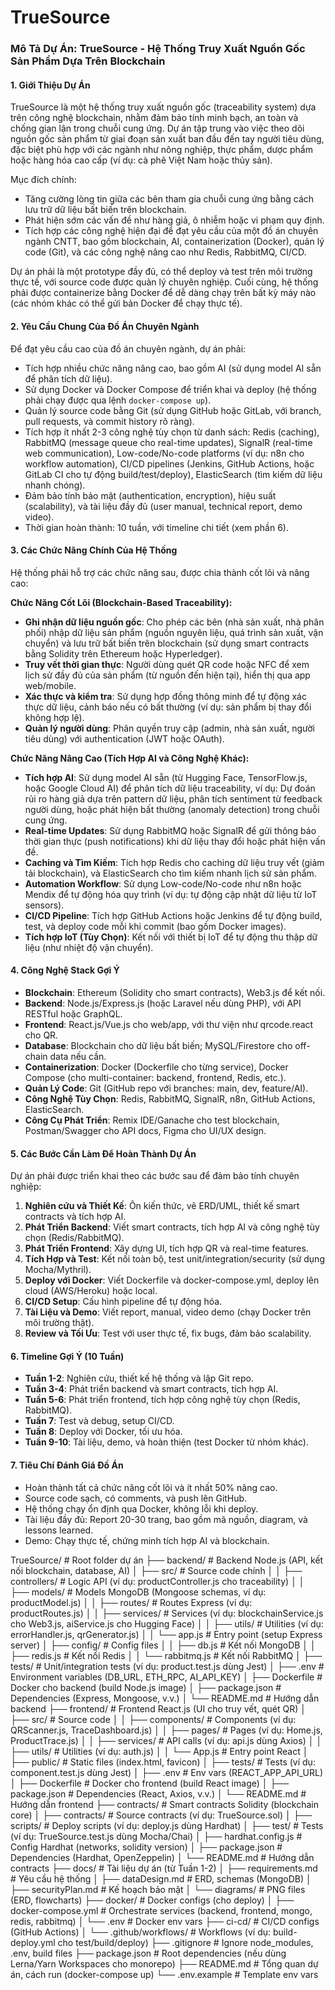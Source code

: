 # TrueSource
### Mô Tả Dự Án: TrueSource - Hệ Thống Truy Xuất Nguồn Gốc Sản Phẩm Dựa Trên Blockchain

#### 1. Giới Thiệu Dự Án
TrueSource là một hệ thống truy xuất nguồn gốc (traceability system) dựa trên công nghệ blockchain, nhằm đảm bảo tính minh bạch, an toàn và chống gian lận trong chuỗi cung ứng. Dự án tập trung vào việc theo dõi nguồn gốc sản phẩm từ giai đoạn sản xuất ban đầu đến tay người tiêu dùng, đặc biệt phù hợp với các ngành như nông nghiệp, thực phẩm, dược phẩm hoặc hàng hóa cao cấp (ví dụ: cà phê Việt Nam hoặc thủy sản). 

Mục đích chính:
- Tăng cường lòng tin giữa các bên tham gia chuỗi cung ứng bằng cách lưu trữ dữ liệu bất biến trên blockchain.
- Phát hiện sớm các vấn đề như hàng giả, ô nhiễm hoặc vi phạm quy định.
- Tích hợp các công nghệ hiện đại để đạt yêu cầu của một đồ án chuyên ngành CNTT, bao gồm blockchain, AI, containerization (Docker), quản lý code (Git), và các công nghệ nâng cao như Redis, RabbitMQ, CI/CD.

Dự án phải là một prototype đầy đủ, có thể deploy và test trên môi trường thực tế, với source code được quản lý chuyên nghiệp. Cuối cùng, hệ thống phải được containerize bằng Docker để dễ dàng chạy trên bất kỳ máy nào (các nhóm khác có thể gửi bản Docker để chạy thực tế).

#### 2. Yêu Cầu Chung Của Đồ Án Chuyên Ngành
Để đạt yêu cầu cao của đồ án chuyên ngành, dự án phải:
- Tích hợp nhiều chức năng nâng cao, bao gồm AI (sử dụng model AI sẵn để phân tích dữ liệu).
- Sử dụng Docker và Docker Compose để triển khai và deploy (hệ thống phải chạy được qua lệnh `docker-compose up`).
- Quản lý source code bằng Git (sử dụng GitHub hoặc GitLab, với branch, pull requests, và commit history rõ ràng).
- Tích hợp ít nhất 2-3 công nghệ tùy chọn từ danh sách: Redis (caching), RabbitMQ (message queue cho real-time updates), SignalR (real-time web communication), Low-code/No-code platforms (ví dụ: n8n cho workflow automation), CI/CD pipelines (Jenkins, GitHub Actions, hoặc GitLab CI cho tự động build/test/deploy), ElasticSearch (tìm kiếm dữ liệu nhanh chóng).
- Đảm bảo tính bảo mật (authentication, encryption), hiệu suất (scalability), và tài liệu đầy đủ (user manual, technical report, demo video).
- Thời gian hoàn thành: 10 tuần, với timeline chi tiết (xem phần 6).

#### 3. Các Chức Năng Chính Của Hệ Thống
Hệ thống phải hỗ trợ các chức năng sau, được chia thành cốt lõi và nâng cao:

**Chức Năng Cốt Lõi (Blockchain-Based Traceability):**
- **Ghi nhận dữ liệu nguồn gốc**: Cho phép các bên (nhà sản xuất, nhà phân phối) nhập dữ liệu sản phẩm (nguồn nguyên liệu, quá trình sản xuất, vận chuyển) và lưu trữ bất biến trên blockchain (sử dụng smart contracts bằng Solidity trên Ethereum hoặc Hyperledger).
- **Truy vết thời gian thực**: Người dùng quét QR code hoặc NFC để xem lịch sử đầy đủ của sản phẩm (từ nguồn đến hiện tại), hiển thị qua app web/mobile.
- **Xác thực và kiểm tra**: Sử dụng hợp đồng thông minh để tự động xác thực dữ liệu, cảnh báo nếu có bất thường (ví dụ: sản phẩm bị thay đổi không hợp lệ).
- **Quản lý người dùng**: Phân quyền truy cập (admin, nhà sản xuất, người tiêu dùng) với authentication (JWT hoặc OAuth).

**Chức Năng Nâng Cao (Tích Hợp AI và Công Nghệ Khác):**
- **Tích hợp AI**: Sử dụng model AI sẵn (từ Hugging Face, TensorFlow.js, hoặc Google Cloud AI) để phân tích dữ liệu traceability, ví dụ: Dự đoán rủi ro hàng giả dựa trên pattern dữ liệu, phân tích sentiment từ feedback người dùng, hoặc phát hiện bất thường (anomaly detection) trong chuỗi cung ứng.
- **Real-time Updates**: Sử dụng RabbitMQ hoặc SignalR để gửi thông báo thời gian thực (push notifications) khi dữ liệu thay đổi hoặc phát hiện vấn đề.
- **Caching và Tìm Kiếm**: Tích hợp Redis cho caching dữ liệu truy vết (giảm tải blockchain), và ElasticSearch cho tìm kiếm nhanh lịch sử sản phẩm.
- **Automation Workflow**: Sử dụng Low-code/No-code như n8n hoặc Mendix để tự động hóa quy trình (ví dụ: tự động cập nhật dữ liệu từ IoT sensors).
- **CI/CD Pipeline**: Tích hợp GitHub Actions hoặc Jenkins để tự động build, test, và deploy code mỗi khi commit (bao gồm Docker images).
- **Tích hợp IoT (Tùy Chọn)**: Kết nối với thiết bị IoT để tự động thu thập dữ liệu (như nhiệt độ vận chuyển).

#### 4. Công Nghệ Stack Gợi Ý
- **Blockchain**: Ethereum (Solidity cho smart contracts), Web3.js để kết nối.
- **Backend**: Node.js/Express.js (hoặc Laravel nếu dùng PHP), với API RESTful hoặc GraphQL.
- **Frontend**: React.js/Vue.js cho web/app, với thư viện như qrcode.react cho QR.
- **Database**: Blockchain cho dữ liệu bất biến; MySQL/Firestore cho off-chain data nếu cần.
- **Containerization**: Docker (Dockerfile cho từng service), Docker Compose (cho multi-container: backend, frontend, Redis, etc.).
- **Quản Lý Code**: Git (GitHub repo với branches: main, dev, feature/AI).
- **Công Nghệ Tùy Chọn**: Redis, RabbitMQ, SignalR, n8n, GitHub Actions, ElasticSearch.
- **Công Cụ Phát Triển**: Remix IDE/Ganache cho test blockchain, Postman/Swagger cho API docs, Figma cho UI/UX design.

#### 5. Các Bước Cần Làm Để Hoàn Thành Dự Án
Dự án phải được triển khai theo các bước sau để đảm bảo tính chuyên nghiệp:
1. **Nghiên cứu và Thiết Kế**: Ôn kiến thức, vẽ ERD/UML, thiết kế smart contracts và tích hợp AI.
2. **Phát Triển Backend**: Viết smart contracts, tích hợp AI và công nghệ tùy chọn (Redis/RabbitMQ).
3. **Phát Triển Frontend**: Xây dựng UI, tích hợp QR và real-time features.
4. **Tích Hợp và Test**: Kết nối toàn bộ, test unit/integration/security (sử dụng Mocha/Mythril).
5. **Deploy với Docker**: Viết Dockerfile và docker-compose.yml, deploy lên cloud (AWS/Heroku) hoặc local.
6. **CI/CD Setup**: Cấu hình pipeline để tự động hóa.
7. **Tài Liệu và Demo**: Viết report, manual, video demo (chạy Docker trên môi trường thật).
8. **Review và Tối Ưu**: Test với user thực tế, fix bugs, đảm bảo scalability.

#### 6. Timeline Gợi Ý (10 Tuần)
- **Tuần 1-2**: Nghiên cứu, thiết kế hệ thống và lập Git repo.
- **Tuần 3-4**: Phát triển backend và smart contracts, tích hợp AI.
- **Tuần 5-6**: Phát triển frontend, tích hợp công nghệ tùy chọn (Redis, RabbitMQ).
- **Tuần 7**: Test và debug, setup CI/CD.
- **Tuần 8**: Deploy với Docker, tối ưu hóa.
- **Tuần 9-10**: Tài liệu, demo, và hoàn thiện (test Docker từ nhóm khác).

#### 7. Tiêu Chí Đánh Giá Đồ Án
- Hoàn thành tất cả chức năng cốt lõi và ít nhất 50% nâng cao.
- Source code sạch, có comments, và push lên GitHub.
- Hệ thống chạy ổn định qua Docker, không lỗi khi deploy.
- Tài liệu đầy đủ: Report 20-30 trang, bao gồm mã nguồn, diagram, và lessons learned.
- Demo: Chạy thực tế, chứng minh tích hợp AI và blockchain.


TrueSource/  # Root folder dự án
├── backend/  # Backend Node.js (API, kết nối blockchain, database, AI)
│   ├── src/  # Source code chính
│   │   ├── controllers/  # Logic API (ví dụ: productController.js cho traceability)
│   │   ├── models/  # Models MongoDB (Mongoose schemas, ví dụ: productModel.js)
│   │   ├── routes/  # Routes Express (ví dụ: productRoutes.js)
│   │   ├── services/  # Services (ví dụ: blockchainService.js cho Web3.js, aiService.js cho Hugging Face)
│   │   ├── utils/  # Utilities (ví dụ: errorHandler.js, qrGenerator.js)
│   │   └── app.js  # Entry point (setup Express server)
│   ├── config/  # Config files
│   │   ├── db.js  # Kết nối MongoDB
│   │   ├── redis.js  # Kết nối Redis
│   │   └── rabbitmq.js  # Kết nối RabbitMQ
│   ├── tests/  # Unit/integration tests (ví dụ: product.test.js dùng Jest)
│   ├── .env  # Environment variables (DB_URL, ETH_RPC, AI_API_KEY)
│   ├── Dockerfile  # Docker cho backend (build Node.js image)
│   ├── package.json  # Dependencies (Express, Mongoose, v.v.)
│   └── README.md  # Hướng dẫn backend
├── frontend/  # Frontend React.js (UI cho truy vết, quét QR)
│   ├── src/  # Source code
│   │   ├── components/  # Components (ví dụ: QRScanner.js, TraceDashboard.js)
│   │   ├── pages/  # Pages (ví dụ: Home.js, ProductTrace.js)
│   │   ├── services/  # API calls (ví dụ: api.js dùng Axios)
│   │   ├── utils/  # Utilities (ví dụ: auth.js)
│   │   └── App.js  # Entry point React
│   ├── public/  # Static files (index.html, favicon)
│   ├── tests/  # Tests (ví dụ: component.test.js dùng Jest)
│   ├── .env  # Env vars (REACT_APP_API_URL)
│   ├── Dockerfile  # Docker cho frontend (build React image)
│   ├── package.json  # Dependencies (React, Axios, v.v.)
│   └── README.md  # Hướng dẫn frontend
├── contracts/  # Smart contracts Solidity (blockchain core)
│   ├── contracts/  # Source contracts (ví dụ: TrueSource.sol)
│   ├── scripts/  # Deploy scripts (ví dụ: deploy.js dùng Hardhat)
│   ├── test/  # Tests (ví dụ: TrueSource.test.js dùng Mocha/Chai)
│   ├── hardhat.config.js  # Config Hardhat (networks, solidity version)
│   ├── package.json  # Dependencies (Hardhat, OpenZeppelin)
│   └── README.md  # Hướng dẫn contracts
├── docs/  # Tài liệu dự án (từ Tuần 1-2)
│   ├── requirements.md  # Yêu cầu hệ thống
│   ├── dataDesign.md  # ERD, schemas (MongoDB)
│   ├── securityPlan.md  # Kế hoạch bảo mật
│   └── diagrams/  # PNG files (ERD, flowcharts)
├── docker/  # Docker configs (cho deploy)
│   ├── docker-compose.yml  # Orchestrate services (backend, frontend, mongo, redis, rabbitmq)
│   └── .env  # Docker env vars
├── ci-cd/  # CI/CD configs (GitHub Actions)
│   └── .github/workflows/  # Workflows (ví dụ: build-deploy.yml cho test/build/deploy)
├── .gitignore  # Ignore node_modules, .env, build files
├── package.json  # Root dependencies (nếu dùng Lerna/Yarn Workspaces cho monorepo)
├── README.md  # Tổng quan dự án, cách run (docker-compose up)
└── .env.example  # Template env vars
